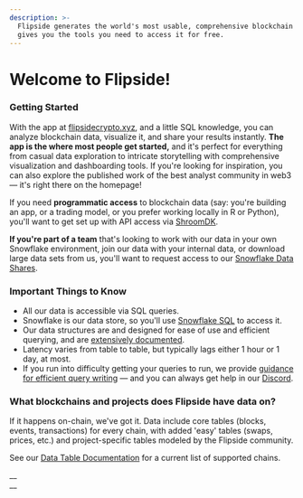 ```yaml
---
description: >-
  Flipside generates the world's most usable, comprehensive blockchain data, and
  gives you the tools you need to access it for free.
---
```


# Welcome to Flipside!

### Getting Started

With the app at [flipsidecrypto.xyz](https://flipsidecrypto.xyz), and a little SQL knowledge, you can analyze blockchain data, visualize it, and share your results instantly. **The app is the where most people get started,** and it's perfect for everything from casual data exploration to intricate storytelling with comprehensive visualization and dashboarding tools. If you're looking for inspiration, you can also explore the published work of the best analyst community in web3 — it's right there on the homepage!

If you need **programmatic access** to blockchain data (say: you're building an app, or a trading model, or you prefer working locally in R or Python), you'll want to get set up with API access via [ShroomDK](broken-reference).

**If you're part of a team** that's looking to work with our data in your own Snowflake environment, join our data with your internal data, or download large data sets from us, you'll want to request access to our [Snowflake Data Shares](data-shares/snowflake-data-shares.md).

### Important Things to Know

* All our data is accessible via SQL queries.
* Snowflake is our data store, so you'll use [Snowflake SQL](our-data/using-snowflake-sql.md) to access it.
* Our data structures are and designed for ease of use and efficient querying, and are  [extensively documented](our-data/data-table-documentation.md).&#x20;
* Latency varies from table to table, but typically lags either 1 hour or 1 day, at most.
* If you run into difficulty getting your queries to run, we provide [guidance for efficient query writing](our-data/writing-efficient-queries.md) — and you can always get help in our [Discord](https://discord.gg/ZmU3jQuu6W).

### What blockchains and projects does Flipside have data on?

If it happens on-chain, we've got it. Data include core tables (blocks, events, transactions) for every chain, with added 'easy' tables (swaps, prices, etc.) and project-specific tables modeled by the Flipside community.

See our [Data Table Documentation](our-data/data-table-documentation.md) for a current list of supported chains.



__\
__

